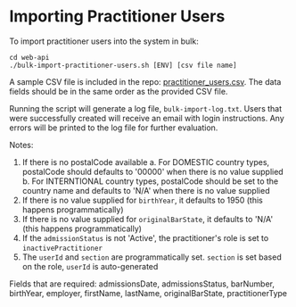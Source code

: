 # Importing Practitioner Users

To import practitioner users into the system in bulk:

```
cd web-api
./bulk-import-practitioner-users.sh [ENV] [csv file name]
```

A sample CSV file is included in the repo: [practitioner_users.csv](../web-api/practitioner_users.csv). The data fields should be in the same order as the provided CSV file.

Running the script will generate a log file, `bulk-import-log.txt`. Users that were successfully created will receive an email with login instructions. Any errors will be printed to the log file for further evaluation.

Notes:
1. If there is no postalCode available 
    a. For DOMESTIC country types, postalCode should defaults to '00000' when there is no value supplied
    b. For INTERNTIONAL country types, postalCode should be set to the country name and defaults to 'N/A' when there is no value supplied
2. If there is no value supplied for `birthYear`, it defaults to 1950 (this happens programmatically)
3. If there is no value supplied for `originalBarState`, it defaults to 'N/A' (this happens programmatically)
4. If the `admissionStatus` is not 'Active', the practitioner's role is set to `inactivePractitioner`
5. The `userId` and `section` are programmatically set. `section` is set based on the role, `userId` is auto-generated

Fields that are required:
admissionsDate, admissionsStatus, barNumber, birthYear, employer, firstName, lastName, originalBarState, practitionerType


